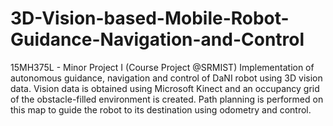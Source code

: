 # 3D-Vision-based-Mobile-Robot-Guidance-Navigation-and-Control
15MH375L - Minor Project I (Course Project @SRMIST)
Implementation of autonomous guidance, navigation and control of DaNI robot using 3D vision data. Vision data is obtained using Microsoft Kinect and an occupancy grid of the obstacle-filled environment is created. Path planning is performed on this map to guide the robot to its destination using odometry and control.
